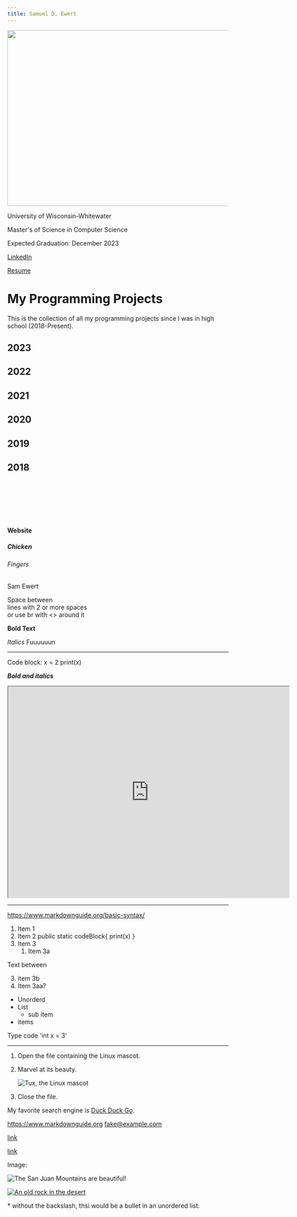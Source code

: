 ```yaml
---
title: Samuel D. Ewert
---
```


<!-- ![Samuel D. Ewert](https://user-images.githubusercontent.com/98443635/234078544-b2c82cdc-3618-4ab2-b3eb-8bc6239d47fc.jpg) -->

<img src="https://user-images.githubusercontent.com/98443635/234078544-b2c82cdc-3618-4ab2-b3eb-8bc6239d47fc.jpg" width = "600" height = "400">

University of Wisconsin-Whitewater

Master's of Science in Computer Science

Expected Graduation: December 2023

[LinkedIn](https://www.linkedin.com/in/samuel-ewert/)

[Resume](https://github.com/samewert/ProgrammingProjects/files/11313454/Ewert.Samuel.-.Resume.pdf)


# My Programming Projects

This is the collection of all my programming projects since I was in high school (2018-Present).

## 2023 

## 2022

## 2021

## 2020

## 2019 

## 2018



<br>
<br>
<br>
<br>
<br>

#### Website

##### Chicken

###### Fingers

Sam Ewert

Space between   
lines with 2 or more spaces<br>
or use br with <> around it

**Bold Text**

*Italics*
Fuuuuuun

***

  Code block:
  x = 2
  print(x)

***Bold and italics***

<iframe src="https://drive.google.com/file/d/1XWOjaziDqT0LTG1RdlOobOuhYmOSDreO/preview" width="640" height="480" allow="autoplay"></iframe>

___________________________

https://www.markdownguide.org/basic-syntax/

1. Item 1
2. Item 2
      public static codeBlock{
        print(x)
      }
4. Item 3
   1. Item 3a

Text between

   3. item 3b
 3. Item 3aa?

- Unorderd
- List
  - sub item
- items

Type code 'int x = 3'

---

1. Open the file containing the Linux mascot.
2. Marvel at its beauty.

    ![Tux, the Linux mascot](/assets/images/tux.png)

3. Close the file.


My favorite search engine is [Duck Duck Go](https://duckduckgo.com).

<https://www.markdownguide.org>
<fake@example.com>

[link](https://www.example.com/my%20great%20page)

<a href="https://www.example.com/my great page">link</a>

Image:

![The San Juan Mountains are beautiful!](/assets/images/san-juan-mountains.jpg "San Juan Mountains")

[![An old rock in the desert](/assets/images/shiprock.jpg "Shiprock, New Mexico by Beau Rogers")](https://www.flickr.com/photos/beaurogers/31833779864/in/photolist-Qv3rFw-34mt9F-a9Cmfy-5Ha3Zi-9msKdv-o3hgjr-hWpUte-4WMsJ1-KUQ8N-deshUb-vssBD-6CQci6-8AFCiD-zsJWT-nNfsgB-dPDwZJ-bn9JGn-5HtSXY-6CUhAL-a4UTXB-ugPum-KUPSo-fBLNm-6CUmpy-4WMsc9-8a7D3T-83KJev-6CQ2bK-nNusHJ-a78rQH-nw3NvT-7aq2qf-8wwBso-3nNceh-ugSKP-4mh4kh-bbeeqH-a7biME-q3PtTf-brFpgb-cg38zw-bXMZc-nJPELD-f58Lmo-bXMYG-bz8AAi-bxNtNT-bXMYi-bXMY6-bXMYv)

\* without the backslash, thsi would be a bullet in an unordered list.
